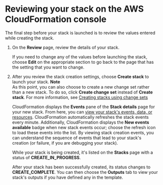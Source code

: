 # Reviewing your stack on the AWS CloudFormation console<a name="cfn-using-console-create-stack-review"></a>

The final step before your stack is launched is to review the values entered while creating the stack\.

1. On the **Review** page, review the details of your stack\.

   If you need to change any of the values before launching the stack, choose **Edit** on the appropriate section to go back to the page that has the setting that you want to change\.

1. After you review the stack creation settings, choose **Create stack** to launch your stack\.
**Note**  
As this point, you can also choose to create a new change set rather than a new stack\. To do so, click **Create change set** instead of **Create stack**\. For more information, see [Creating stacks using change sets](cfn-console-create-stacks-changesets.md)

   CloudFormation displays the **Events** pane of the **Stack details** page for your new stack\. From here, you can [view your stack's events, data, or resources](cfn-console-view-stack-data-resources.md)\. CloudFormation automatically refreshes the stack events every minute\. Additionally, CloudFormation displays the **New events available** badge when new stack events occur; choose the refresh icon to load these events into the list\. By viewing stack creation events, you can understand the sequence of events that lead to your stack's creation \(or failure, if you are debugging your stack\)\.

   While your stack is being created, it's listed on the **Stacks** page with a status of **CREATE\_IN\_PROGRESS**\.

   After your stack has been successfully created, its status changes to **CREATE\_COMPLETE**\. You can then choose the **Outputs** tab to view your stack's outputs if you have defined any in the template\.